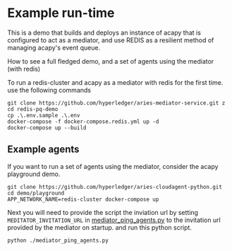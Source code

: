 # Example run-time

This is a demo that builds and deploys an instance of acapy that is configured to act as a mediator, and use REDIS as a resilient method of managing acapy's event queue. 

How to see a full fledged demo, and a set of agents using the mediator (with redis)  

To run a redis-cluster and acapy as a mediator with redis for the first time. use the following commands

```
git clone https://github.com/hyperledger/aries-mediator-service.git z
cd redis-pq-demo
cp .\.env.sample .\.env 
docker-compose -f docker-compose.redis.yml up -d
docker-compose up --build
```

## Example agents

If you want to run a set of agents using the mediator, consider the acapy playground demo. 

```
git clone https://github.com/hyperledger/aries-cloudagent-python.git
cd demo/playground
APP_NETWORK_NAME=redis-cluster docker-compose up
```

Next you will need to provide the script the inviation url by setting `MEDITATOR_INVITATION_URL` in [mediator_ping_agents.py](https://github.com/hyperledger/aries-cloudagent-python/blob/main/demo/playground/scripts/mediator_ping_agents.py) to the invitation url provided by the mediator on startup. and run this python script.

```
python ./mediator_ping_agents.py
```